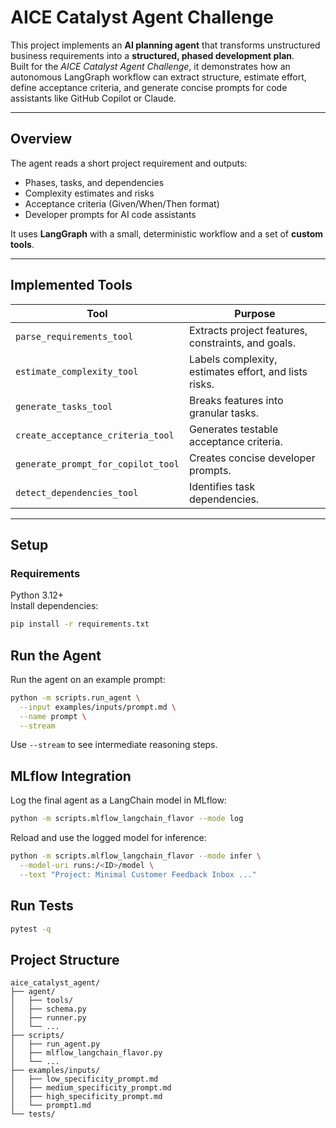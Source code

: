# AICE Catalyst Agent Challenge

This project implements an **AI planning agent** that transforms unstructured business requirements into a **structured, phased development plan**.  
Built for the *AICE Catalyst Agent Challenge*, it demonstrates how an autonomous LangGraph workflow can extract structure, estimate effort, define acceptance criteria, and generate concise prompts for code assistants like GitHub Copilot or Claude.

---

## Overview

The agent reads a short project requirement and outputs:
- Phases, tasks, and dependencies  
- Complexity estimates and risks  
- Acceptance criteria (Given/When/Then format)  
- Developer prompts for AI code assistants  

It uses **LangGraph** with a small, deterministic workflow and a set of **custom tools**.

---

## Implemented Tools

| Tool | Purpose |
|------|----------|
| `parse_requirements_tool` | Extracts project features, constraints, and goals. |
| `estimate_complexity_tool` | Labels complexity, estimates effort, and lists risks. |
| `generate_tasks_tool` | Breaks features into granular tasks. |
| `create_acceptance_criteria_tool` | Generates testable acceptance criteria. |
| `generate_prompt_for_copilot_tool` | Creates concise developer prompts. |
| `detect_dependencies_tool` | Identifies task dependencies. |

---

## Setup

### Requirements
Python 3.12+  
Install dependencies:

```bash
pip install -r requirements.txt
```

## Run the Agent

Run the agent on an example prompt:

```bash
python -m scripts.run_agent \
  --input examples/inputs/prompt.md \
  --name prompt \
  --stream
```

Use `--stream` to see intermediate reasoning steps.

## MLflow Integration

Log the final agent as a LangChain model in MLflow:
```bash
python -m scripts.mlflow_langchain_flavor --mode log
```

Reload and use the logged model for inference:
```bash
python -m scripts.mlflow_langchain_flavor --mode infer \
  --model-uri runs:/<ID>/model \
  --text "Project: Minimal Customer Feedback Inbox ..."
```

## Run Tests

```bash
pytest -q
```

## Project Structure

```
aice_catalyst_agent/
├── agent/
│   ├── tools/
│   ├── schema.py
│   ├── runner.py
│   └── ...
├── scripts/
│   ├── run_agent.py
│   ├── mlflow_langchain_flavor.py
│   └── ...
├── examples/inputs/
│   ├── low_specificity_prompt.md
│   ├── medium_specificity_prompt.md
│   ├── high_specificity_prompt.md
│   └── prompt1.md
└── tests/
```